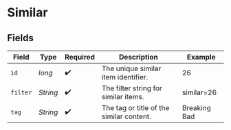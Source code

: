 # Similar


## Fields

| Field                                    | Type                                     | Required                                 | Description                              | Example                                  |
| ---------------------------------------- | ---------------------------------------- | ---------------------------------------- | ---------------------------------------- | ---------------------------------------- |
| `id`                                     | *long*                                   | :heavy_check_mark:                       | The unique similar item identifier.      | 26                                       |
| `filter`                                 | *String*                                 | :heavy_check_mark:                       | The filter string for similar items.     | similar=26                               |
| `tag`                                    | *String*                                 | :heavy_check_mark:                       | The tag or title of the similar content. | Breaking Bad                             |